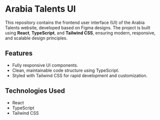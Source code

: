 # Arabia Talents UI

This repository contains the frontend user interface (UI) of the Arabia Talents website, developed based on Figma designs. The project is built using **React**, **TypeScript**, and **Tailwind CSS**, ensuring modern, responsive, and scalable design principles.

## Features

- Fully responsive UI components.
- Clean, maintainable code structure using TypeScript.
- Styled with Tailwind CSS for rapid development and customization.

## Technologies Used

- React
- TypeScript
- Tailwind CSS

